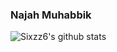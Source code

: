 ### Najah Muhabbik

![Sixzz6's github stats](https://github-readme-stats.vercel.app/api?username=Sixzz6&show_icons=true&theme=dark)
